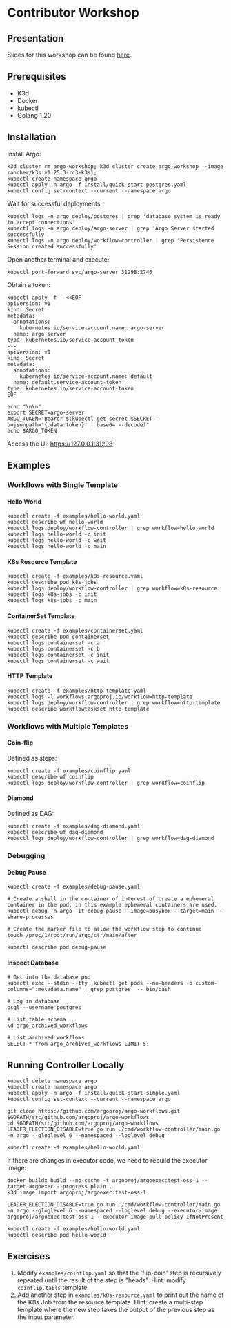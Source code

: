 # Contributor Workshop

## Presentation

Slides for this workshop can be found [here](https://docs.google.com/presentation/d/1IU0a3unnr3tBRi38Zn3EHQZj3z6yvocfG9x9icRu1LE/edit?usp=sharing).

## Prerequisites

* K3d
* Docker
* kubectl
* Golang 1.20


## Installation

Install Argo:

```
k3d cluster rm argo-workshop; k3d cluster create argo-workshop --image rancher/k3s:v1.25.3-rc3-k3s1;
kubectl create namespace argo
kubectl apply -n argo -f install/quick-start-postgres.yaml
kubectl config set-context --current --namespace argo
```

Wait for successful deployments:
```
kubectl logs -n argo deploy/postgres | grep 'database system is ready to accept connections'
kubectl logs -n argo deploy/argo-server | grep 'Argo Server started successfully'
kubectl logs -n argo deploy/workflow-controller | grep 'Persistence Session created successfully'
```

Open another terminal and execute:
```
kubectl port-forward svc/argo-server 31298:2746
```

Obtain a token:
```
kubectl apply -f - <<EOF
apiVersion: v1
kind: Secret
metadata:
  annotations:
    kubernetes.io/service-account.name: argo-server
  name: argo-server
type: kubernetes.io/service-account-token
---
apiVersion: v1
kind: Secret
metadata:
  annotations:
    kubernetes.io/service-account.name: default
  name: default.service-account-token
type: kubernetes.io/service-account-token
EOF

echo "\n\n"
export SECRET=argo-server
ARGO_TOKEN="Bearer $(kubectl get secret $SECRET -o=jsonpath='{.data.token}' | base64 --decode)"
echo $ARGO_TOKEN
```

Access the UI: https://127.0.0.1:31298

## Examples

### Workflows with Single Template

#### Hello World

```
kubectl create -f examples/hello-world.yaml
kubectl describe wf hello-world
kubectl logs deploy/workflow-controller | grep workflow=hello-world
kubectl logs hello-world -c init
kubectl logs hello-world -c wait
kubectl logs hello-world -c main
```

#### K8s Resource Template

```
kubectl create -f examples/k8s-resource.yaml
kubectl describe pod k8s-jobs
kubectl logs deploy/workflow-controller | grep workflow=k8s-resource
kubectl logs k8s-jobs -c init
kubectl logs k8s-jobs -c main
```

#### ContainerSet Template

```
kubectl create -f examples/containerset.yaml
kubectl describe pod containerset
kubectl logs containerset -c a
kubectl logs containerset -c b
kubectl logs containerset -c init
kubectl logs containerset -c wait
```

#### HTTP Template

```
kubectl create -f examples/http-template.yaml
kubectl logs -l workflows.argoproj.io/workflow=http-template
kubectl logs deploy/workflow-controller | grep workflow=http-template
kubectl describe workflowtaskset http-template
```

### Workflows with Multiple Templates

#### Coin-flip

Defined as steps:

```
kubectl create -f examples/coinflip.yaml
kubectl describe wf coinflip
kubectl logs deploy/workflow-controller | grep workflow=coinflip
```

#### Diamond

Defined as DAG:

```
kubectl create -f examples/dag-diamond.yaml
kubectl describe wf dag-diamond
kubectl logs deploy/workflow-controller | grep workflow=dag-diamond
```

### Debugging

#### Debug Pause

```
kubectl create -f examples/debug-pause.yaml

# Create a shell in the container of interest of create a ephemeral container in the pod, in this example ephemeral containers are used.
kubectl debug -n argo -it debug-pause --image=busybox --target=main --share-processes

# Create the marker file to allow the workflow step to continue
touch /proc/1/root/run/argo/ctr/main/after

kubectl describe pod debug-pause
```


#### Inspect Database

```
# Get into the database pod
kubectl exec --stdin --tty `kubectl get pods --no-headers -o custom-columns=":metadata.name" | grep postgres` -- bin/bash

# Log in database
psql --username postgres

# List table schema
\d argo_archived_workflows

# List archived workflows
SELECT * from argo_archived_workflows LIMIT 5;
```

## Running Controller Locally

```
kubectl delete namespace argo
kubectl create namespace argo
kubectl apply -n argo -f install/quick-start-simple.yaml
kubectl config set-context --current --namespace argo

git clone https://github.com/argoproj/argo-workflows.git $GOPATH/src/github.com/argoproj/argo-workflows
cd $GOPATH/src/github.com/argoproj/argo-workflows
LEADER_ELECTION_DISABLE=true go run ./cmd/workflow-controller/main.go -n argo --gloglevel 6 --namespaced --loglevel debug

kubectl create -f examples/hello-world.yaml
```

If there are changes in executor code, we need to rebuild the executor image:

```
docker buildx build --no-cache -t argoproj/argoexec:test-oss-1 --target argoexec --progress plain .
k3d image import argoproj/argoexec:test-oss-1

LEADER_ELECTION_DISABLE=true go run ./cmd/workflow-controller/main.go -n argo --gloglevel 6 --namespaced --loglevel debug --executor-image argoproj/argoexec:test-oss-1 --executor-image-pull-policy IfNotPresent

kubectl create -f examples/hello-world.yaml
kubectl describe pod hello-world
```

## Exercises

1. Modify `examples/coinflip.yaml` so that the 'flip-coin' step is recursively repeated until the result of the step is "heads". Hint: modify `coinflip.tails` template.
2. Add another step in `examples/k8s-resource.yaml` to print out the name of the K8s Job from the resource template. Hint: create a multi-step template where the new step takes the output of the previous step as the input parameter.
